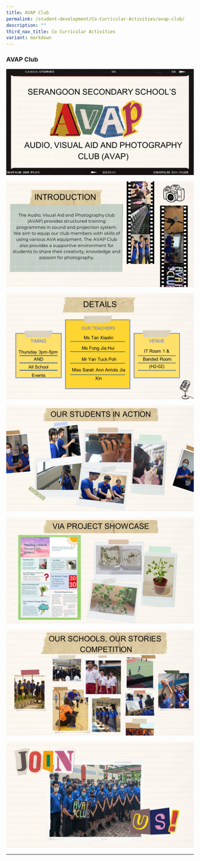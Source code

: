 ```yaml
---
title: AVAP Club
permalink: /student-development/Co-Curricular-Activities/avap-club/
description: ""
third_nav_title: Co Curricular Activities
variant: markdown
---
```

### AVAP Club

![](/images/AVAP%20Club/Slide1.JPG)

![](/images/AVAP%20Club/Slide2.JPG)

![](/images/AVAP%20Club/Slide3.JPG)

![](/images/AVAP%20Club/Slide4.JPG)

![](/images/AVAP%20Club/Slide5.JPG)

![](/images/AVAP%20Club/Slide6.JPG)

![](/images/AVAP%20Club/Slide7.JPG)

<hr>